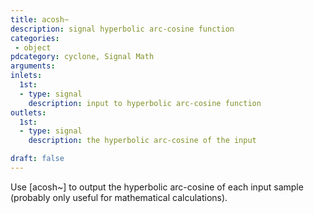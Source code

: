 ```yaml
---
title: acosh~
description: signal hyperbolic arc-cosine function
categories:
 - object
pdcategory: cyclone, Signal Math
arguments:
inlets:
  1st:
  - type: signal
    description: input to hyperbolic arc-cosine function
outlets:
  1st:
  - type: signal
    description: the hyperbolic arc-cosine of the input

draft: false
---
```


Use [acosh~] to output the hyperbolic arc-cosine of each input sample (probably only useful for mathematical calculations).


